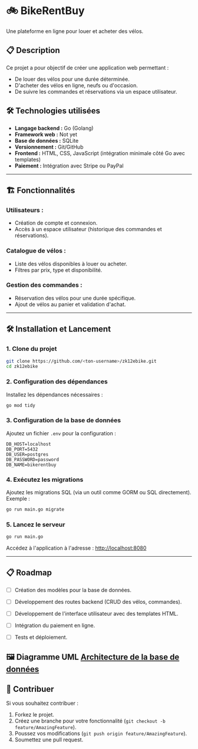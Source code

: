 
# 🚲 **BikeRentBuy**

Une plateforme en ligne pour louer et acheter des vélos.

## 📋 **Description**
Ce projet a pour objectif de créer une application web permettant :
- De louer des vélos pour une durée déterminée.
- D'acheter des vélos en ligne, neufs ou d'occasion.
- De suivre les commandes et réservations via un espace utilisateur.

## 🛠️ **Technologies utilisées**
- **Langage backend :** Go (Golang)
- **Framework web :** Not yet
- **Base de données :** SQLite
- **Versionnement :** Git/GitHub
- **Frontend :** HTML, CSS, JavaScript (intégration minimale côté Go avec templates)
- **Paiement :** Intégration avec Stripe ou PayPal

---

## 🏗️ **Fonctionnalités**
### **Utilisateurs :**
- Création de compte et connexion.
- Accès à un espace utilisateur (historique des commandes et réservations).

### **Catalogue de vélos :**
- Liste des vélos disponibles à louer ou acheter.
- Filtres par prix, type et disponibilité.

### **Gestion des commandes :**
- Réservation des vélos pour une durée spécifique.
- Ajout de vélos au panier et validation d'achat.

---

## 🛠️ **Installation et Lancement**
### 1. Clone du projet
```bash
git clone https://github.com/<ton-username>/zk12ebike.git
cd zk12ebike
```

### 2. Configuration des dépendances
Installez les dépendances nécessaires :
```bash
go mod tidy
```

### 3. Configuration de la base de données
Ajoutez un fichier `.env` pour la configuration :
```env
DB_HOST=localhost
DB_PORT=5432
DB_USER=postgres
DB_PASSWORD=password
DB_NAME=bikerentbuy
```

### 4. Exécutez les migrations
Ajoutez les migrations SQL (via un outil comme GORM ou SQL directement). Exemple :
```bash
go run main.go migrate
```

### 5. Lancez le serveur
```bash
go run main.go
```

Accédez à l'application à l'adresse : [http://localhost:8080](http://localhost:8080)

---

## 📋 **Roadmap**
- [ ] Création des modèles pour la base de données.
- [ ] Développement des routes backend (CRUD des vélos, commandes).
- [ ] Développement de l'interface utilisateur avec des templates HTML.
- [ ] Intégration du paiement en ligne.
- [ ] Tests et déploiement.


## 🖼️ **Diagramme UML [Architecture de la base de données](https://dbdiagram.io/d/dbZK12EBIKE-6745d6fae9daa85acac4d8a6)**


## 🤝 **Contribuer**
Si vous souhaitez contribuer :
1. Forkez le projet.
2. Créez une branche pour votre fonctionnalité (`git checkout -b feature/AmazingFeature`).
3. Poussez vos modifications (`git push origin feature/AmazingFeature`).
4. Soumettez une pull request.
